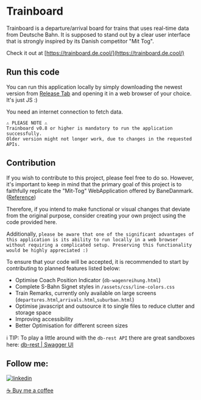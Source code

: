
# Trainboard

Trainboard is a departure/arrival board for trains that uses real-time data from Deutsche Bahn. It is supposed to stand out by a clear user interface that is strongly inspired by its Danish competitor "Mit Tog".

Check it out at [https://trainboard.de.cool/](https://trainboard.de.cool/)

## Run this code
You can run this application locally by simply downloading the newest version from [Release Tab](https://github.com/hoolycrash/trainboard/releases) and opening it in a web browser of your choice.
It's just JS :)

You need an internet connection to fetch data.

```
⚠️ PLEASE NOTE ⚠️
Trainboard v0.8 or higher is mandatory to run the application successfully. 
Older version might not longer work, due to changes in the requested APIs.
```

## Contribution
If you wish to contribute to this project, please feel free to do so. However, it's important to keep in mind that the primary goal of this project is to faithfully replicate the "Mit-Tog" WebApplication offered by BaneDanmark. ([Reference](https://www.mit-tog.dk/en))

Therefore, if you intend to make functional or visual changes that deviate from the original purpose, consider creating your own project using the code provided here.

Additionally, `please be aware that one of the significant advantages of this application is its ability to run locally in a web browser without requiring a complicated setup. Preserving this functionality would be highly appreciated :)`

To ensure that your code will be accepted, it is recommended to start by contributing to planned features listed below: 

- Optimise Coach Position Indicator (`db-wagenreihung.html`)
- Complete S-Bahn Signet styles in `/assets/css/line-colors.css`
- Train Remarks, currently only available on large screens (`departures.html`,`arrivals.html`,`suburban.html`)
- Optimise javascript and outsource it to single files to reduce clutter and storage space
- Improving accessibility
- Better Optimisation for different screen sizes

:information_source: TIP: To play a little around with the `db-rest API` there are great sandboxes here: [db-rest | Swagger UI](https://petstore.swagger.io/?url=https%3A%2F%2Fv6.db.transport.rest%2F.well-known%2Fservice-desc%0A#/default/get_stops__id_)


## Follow me:
[![linkedin](https://img.shields.io/badge/twitter-1DA1F2?style=for-the-badge&logo=twitter&logoColor=white)](https://twitter.com/SBahnFahrer)

[☕ Buy me a coffee](https://www.buymeacoffee.com/felixnietzold)
